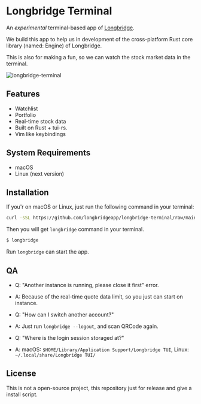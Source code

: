 # Longbridge Terminal

An _experimental_ terminal-based app of [Longbridge](https://longportapp.com).

We build this app to help us in development of the cross-platform Rust core library (named: Engine) of Longbridge.

This is also for making a fun, so we can watch the stock market data in the terminal.

![longbridge-terminal](https://github.com/longbridgeapp/longbridge-terminal/assets/5518/49c93838-852e-4127-8377-f49876923069)

## Features

- Watchlist
- Portfolio
- Real-time stock data
- Built on Rust + tui-rs.
- Vim like keybindings

## System Requirements

- macOS
- Linux (next version)

## Installation

If you'r on macOS or Linux, just run the following command in your terminal:

```bash
curl -sSL https://github.com/longbridgeapp/longbridge-terminal/raw/main/install | sh
```

Then you will get `longbridge` command in your terminal.

```bash
$ longbridge
```

Run `longbridge` can start the app.

## QA

- Q: "Another instance is running, please close it first" error.
- A: Because of the real-time quote data limit, so you just can start on instance.

- Q: "How can I switch another account?"
- A: Just run `longbridge --logout`, and scan QRCode again.

- Q: "Where is the login session storaged at?"
- A: macOS: `$HOME/Library/Application Support/Longbridge TUI`, Linux: `~/.local/share/Longbridge TUI/`

## License

This is not a open-source project, this repository just for release and give a install script.
